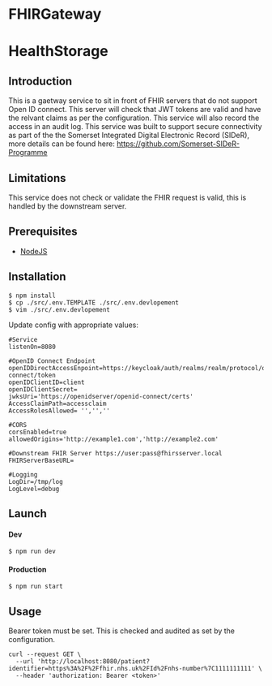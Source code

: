 # FHIRGateway
# HealthStorage
##  Introduction
This is a gaetway service to sit in front of FHIR servers that do not support Open ID connect. This server will check that JWT tokens are valid and have the relvant claims as per the configuration. This service will also record the access in an audit log. This service was built to support secure connectivity as part of the the Somerset Integrated Digital Electronic Record (SIDeR), more details can be found here: https://github.com/Somerset-SIDeR-Programme

## Limitations
This service does not check or validate the FHIR request is valid, this is handled by the downstream server.

## Prerequisites
* [NodeJS](https://nodejs.org/)

## Installation
    $ npm install
    $ cp ./src/.env.TEMPLATE ./src/.env.devlopement
    $ vim ./src/.env.devlopement

Update config with appropriate values:

    #Service
    listenOn=8080

    #OpenID Connect Endpoint
    openIDDirectAccessEnpoint=https://keycloak/auth/realms/realm/protocol/openid-connect/token
    openIDClientID=client
    openIDClientSecret=
    jwksUri='https://openidserver/openid-connect/certs'
    AccessClaimPath=accessclaim
    AccessRolesAllowed= '','',''

    #CORS
    corsEnabled=true
    allowedOrigins='http://example1.com','http://example2.com'

    #Downstream FHIR Server https://user:pass@fhirsserver.local
    FHIRServerBaseURL=

    #Logging
    LogDir=/tmp/log
    LogLevel=debug

## Launch
#### Dev
    $ npm run dev
#### Production
    $ npm run start
    
## Usage
  Bearer token must be set. This is checked and audited as set by the configuration.
  
    curl --request GET \
      --url 'http://localhost:8080/patient?identifier=https%3A%2F%2Ffhir.nhs.uk%2FId%2Fnhs-number%7C1111111111' \
      --header 'authorization: Bearer <token>'

